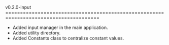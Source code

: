v0.2.0-input ======================================================================================
- Added input manager in the main application.
- Added utility directory.
- Added Constants class to centralize constant values.